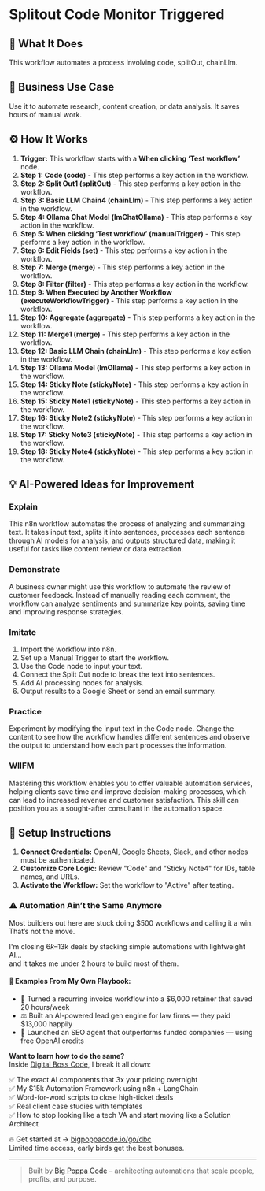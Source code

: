 # Splitout Code Monitor Triggered

## 🚀 What It Does
This workflow automates a process involving code, splitOut, chainLlm.

## 💼 Business Use Case
Use it to automate research, content creation, or data analysis. It saves hours of manual work.

## ⚙️ How It Works
1.  **Trigger:** This workflow starts with a **When clicking ‘Test workflow’** node.
2. **Step 1: Code (code)** - This step performs a key action in the workflow.
3. **Step 2: Split Out1 (splitOut)** - This step performs a key action in the workflow.
4. **Step 3: Basic LLM Chain4 (chainLlm)** - This step performs a key action in the workflow.
5. **Step 4: Ollama Chat Model (lmChatOllama)** - This step performs a key action in the workflow.
6. **Step 5: When clicking ‘Test workflow’ (manualTrigger)** - This step performs a key action in the workflow.
7. **Step 6: Edit Fields (set)** - This step performs a key action in the workflow.
8. **Step 7: Merge (merge)** - This step performs a key action in the workflow.
9. **Step 8: Filter (filter)** - This step performs a key action in the workflow.
10. **Step 9: When Executed by Another Workflow (executeWorkflowTrigger)** - This step performs a key action in the workflow.
11. **Step 10: Aggregate (aggregate)** - This step performs a key action in the workflow.
12. **Step 11: Merge1 (merge)** - This step performs a key action in the workflow.
13. **Step 12: Basic LLM Chain (chainLlm)** - This step performs a key action in the workflow.
14. **Step 13: Ollama Model (lmOllama)** - This step performs a key action in the workflow.
15. **Step 14: Sticky Note (stickyNote)** - This step performs a key action in the workflow.
16. **Step 15: Sticky Note1 (stickyNote)** - This step performs a key action in the workflow.
17. **Step 16: Sticky Note2 (stickyNote)** - This step performs a key action in the workflow.
18. **Step 17: Sticky Note3 (stickyNote)** - This step performs a key action in the workflow.
19. **Step 18: Sticky Note4 (stickyNote)** - This step performs a key action in the workflow.

## 💡 AI-Powered Ideas for Improvement
### Explain
This n8n workflow automates the process of analyzing and summarizing text. It takes input text, splits it into sentences, processes each sentence through AI models for analysis, and outputs structured data, making it useful for tasks like content review or data extraction.

### Demonstrate
A business owner might use this workflow to automate the review of customer feedback. Instead of manually reading each comment, the workflow can analyze sentiments and summarize key points, saving time and improving response strategies.

### Imitate
1. Import the workflow into n8n.
2. Set up a Manual Trigger to start the workflow.
3. Use the Code node to input your text.
4. Connect the Split Out node to break the text into sentences.
5. Add AI processing nodes for analysis.
6. Output results to a Google Sheet or send an email summary.

### Practice
Experiment by modifying the input text in the Code node. Change the content to see how the workflow handles different sentences and observe the output to understand how each part processes the information.

### WIIFM
Mastering this workflow enables you to offer valuable automation services, helping clients save time and improve decision-making processes, which can lead to increased revenue and customer satisfaction. This skill can position you as a sought-after consultant in the automation space.

## 🔧 Setup Instructions
1. **Connect Credentials:** OpenAI, Google Sheets, Slack, and other nodes must be authenticated.
2. **Customize Core Logic:** Review "Code" and "Sticky Note4" for IDs, table names, and URLs.
3. **Activate the Workflow:** Set the workflow to "Active" after testing.

### ⚠️ Automation Ain’t the Same Anymore

Most builders out here are stuck doing $500 workflows and calling it a win.  
That’s not the move.  

I'm closing $6k–$13k deals by stacking simple automations with lightweight AI...  
and it takes me under 2 hours to build most of them.

#### 🧠 Examples From My Own Playbook:
- 🔁 Turned a recurring invoice workflow into a $6,000 retainer that saved 20 hours/week  
- ⚖️ Built an AI-powered lead gen engine for law firms — they paid $13,000 happily  
- 🚀 Launched an SEO agent that outperforms funded companies — using free OpenAI credits  

**Want to learn how to do the same?**  
Inside [Digital Boss Code](https://bigpoppacode.io/go/dbc), I break it all down:

✅ The exact AI components that 3x your pricing overnight  
✅ My $15k Automation Framework using n8n + LangChain  
✅ Word-for-word scripts to close high-ticket deals  
✅ Real client case studies with templates  
✅ How to stop looking like a tech VA and start moving like a Solution Architect  

🔥 Get started at → [bigpoppacode.io/go/dbc](https://bigpoppacode.io/go/dbc)  
Limited time access, early birds get the best bonuses.

---
> Built by [Big Poppa Code](https://bigpoppacode.io) – architecting automations that scale people, profits, and purpose.
